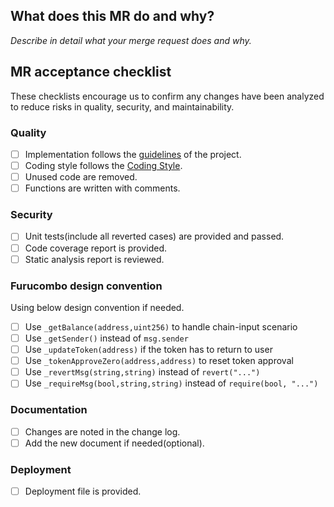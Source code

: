 ## What does this MR do and why?

_Describe in detail what your merge request does and why._

<!--
Please keep this description updated. Any discussion that related to this merge request
are useful for reviewers better understand your changes. Keeping the description updated is
especially important if they didn't participate in the discussion.
-->

## MR acceptance checklist

These checklists encourage us to confirm any changes have been analyzed to reduce risks in quality, security, and maintainability.

### Quality

- [ ] Implementation follows the [guidelines](GUIDELINES.md) of the project.
- [ ] Coding style follows the [Coding Style](https://app.asana.com/0/1110393615095724/1202201092359525/f).
- [ ] Unused code are removed.
- [ ] Functions are written with comments.

### Security

- [ ] Unit tests(include all reverted cases) are provided and passed.
- [ ] Code coverage report is provided.
- [ ] Static analysis report is reviewed.

### Furucombo design convention

Using below design convention if needed.

- [ ] Use `_getBalance(address,uint256)` to handle chain-input scenario
- [ ] Use `_getSender()` instead of `msg.sender`
- [ ] Use `_updateToken(address)` if the token has to return to user
- [ ] Use `_tokenApproveZero(address,address)` to reset token approval
- [ ] Use `_revertMsg(string,string)` instead of `revert("...")`
- [ ] Use `_requireMsg(bool,string,string)` instead of `require(bool, "...")`

### Documentation

- [ ] Changes are noted in the change log.
- [ ] Add the new document if needed(optional).

### Deployment

- [ ] Deployment file is provided.
